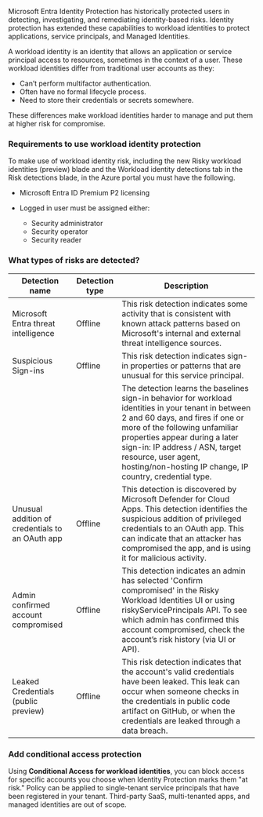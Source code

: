 Microsoft Entra Identity Protection has historically protected users in detecting, investigating, and remediating identity-based risks. Identity protection has extended these capabilities to workload identities to protect applications, service principals, and Managed Identities.

A workload identity is an identity that allows an application or service principal access to resources, sometimes in the context of a user. These workload identities differ from traditional user accounts as they:

 - Can’t perform multifactor authentication.
 - Often have no formal lifecycle process.
 - Need to store their credentials or secrets somewhere.

These differences make workload identities harder to manage and put them at higher risk for compromise.

### Requirements to use workload identity protection

To make use of workload identity risk, including the new Risky workload identities (preview) blade and the Workload identity detections tab in the Risk detections blade, in the Azure portal you must have the following.

 - Microsoft Entra ID Premium P2 licensing
 - Logged in user must be assigned either:

   - Security administrator
   - Security operator
   - Security reader

### What types of risks are detected?

| **Detection name**                       | **Detection type** | **Description**                          |
| ---------------------------------------- | ------------------ | ---------------------------------------- |
| Microsoft Entra threat intelligence      | Offline            | This risk detection indicates some activity that is consistent with known attack patterns based on Microsoft's internal and external threat intelligence sources. |
| Suspicious Sign-ins                      | Offline            | This risk detection indicates sign-in properties or patterns that are unusual for this service principal. |
|                                          |                    | The detection learns the baselines sign-in behavior for workload identities in your tenant in between 2 and 60 days, and fires if one or more of the following unfamiliar properties appear during a later sign-in: IP address / ASN, target resource, user agent, hosting/non-hosting IP change, IP country, credential type. |
| Unusual addition of credentials to an OAuth app | Offline            | This detection is discovered by Microsoft Defender for Cloud Apps. This detection identifies the suspicious addition of privileged credentials to an OAuth app. This can indicate that an attacker has compromised the app, and is using it for malicious activity. |
| Admin confirmed account compromised      | Offline            | This detection indicates an admin has selected 'Confirm compromised' in the Risky Workload Identities UI or using riskyServicePrincipals API. To see which admin has confirmed this account compromised, check the account’s risk history (via UI or API). |
| Leaked Credentials (public preview)      | Offline            | This risk detection indicates that the account's valid credentials have been leaked. This leak can occur when someone checks in the credentials in public code artifact on GitHub, or when the credentials are leaked through a data breach. |

### Add conditional access protection

Using **Conditional Access for workload identities**, you can block access for specific accounts you choose when Identity Protection marks them "at risk." Policy can be applied to single-tenant service principals that have been registered in your tenant. Third-party SaaS, multi-tenanted apps, and managed identities are out of scope.
